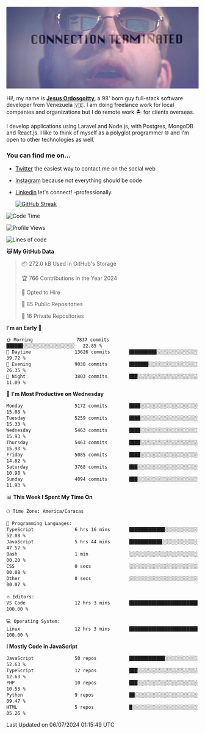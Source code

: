 ![hackers movie reference](./disconnected.jpg)

Hi!, my name is [**Jesus Ordosgoitty**](https://jodaz.dev), a 98' born guy full-stack software developer from Venezuela 🇻🇪. I am doing freelance work for local companies and organizations but I do remote work 🏝️ for clients overseas. 

I develop applications using Laravel and Node.js, with Postgres, MongoDB and React.js. I like to think of myself as a polyglot programmer 🌐 and I'm open to other technologies as well.

### You can find me on...

- [Twitter](https://twitter.com/jodaz_) the easiest way to contact me on the social web
- [Instagram](https://instagram.com/jodaz_) because not everything should be code
- [Linkedin](https://linkedin.com/in/jodaz) let's connect! -professionally.


    [![GitHub Streak](https://streak-stats.demolab.com?user=jodaz&theme=tokyonight)](https://git.io/streak-stats)

<!--START_SECTION:waka-->
![Code Time](http://img.shields.io/badge/Code%20Time-6%2C515%20hrs%2030%20mins-blue)

![Profile Views](http://img.shields.io/badge/Profile%20Views-0-blue)

![Lines of code](https://img.shields.io/badge/From%20Hello%20World%20I%27ve%20Written-83.6%20million%20lines%20of%20code-blue)

**🐱 My GitHub Data** 

> 📦 272.0 kB Used in GitHub's Storage 
 > 
> 🏆 766 Contributions in the Year 2024
 > 
> 💼 Opted to Hire
 > 
> 📜 85 Public Repositories 
 > 
> 🔑 16 Private Repositories 
 > 
**I'm an Early 🐤** 

```text
🌞 Morning                7837 commits        ██████░░░░░░░░░░░░░░░░░░░   22.85 % 
🌆 Daytime                13626 commits       ██████████░░░░░░░░░░░░░░░   39.72 % 
🌃 Evening                9038 commits        ███████░░░░░░░░░░░░░░░░░░   26.35 % 
🌙 Night                  3803 commits        ███░░░░░░░░░░░░░░░░░░░░░░   11.09 % 
```
📅 **I'm Most Productive on Wednesday** 

```text
Monday                   5172 commits        ████░░░░░░░░░░░░░░░░░░░░░   15.08 % 
Tuesday                  5259 commits        ████░░░░░░░░░░░░░░░░░░░░░   15.33 % 
Wednesday                5463 commits        ████░░░░░░░░░░░░░░░░░░░░░   15.93 % 
Thursday                 5463 commits        ████░░░░░░░░░░░░░░░░░░░░░   15.93 % 
Friday                   5085 commits        ████░░░░░░░░░░░░░░░░░░░░░   14.82 % 
Saturday                 3768 commits        ███░░░░░░░░░░░░░░░░░░░░░░   10.98 % 
Sunday                   4094 commits        ███░░░░░░░░░░░░░░░░░░░░░░   11.93 % 
```


📊 **This Week I Spent My Time On** 

```text
🕑︎ Time Zone: America/Caracas

💬 Programming Languages: 
TypeScript               6 hrs 16 mins       █████████████░░░░░░░░░░░░   52.08 % 
JavaScript               5 hrs 44 mins       ████████████░░░░░░░░░░░░░   47.57 % 
Bash                     1 min               ░░░░░░░░░░░░░░░░░░░░░░░░░   00.20 % 
CSS                      0 secs              ░░░░░░░░░░░░░░░░░░░░░░░░░   00.08 % 
Other                    0 secs              ░░░░░░░░░░░░░░░░░░░░░░░░░   00.07 % 

🔥 Editors: 
VS Code                  12 hrs 3 mins       █████████████████████████   100.00 % 

💻 Operating System: 
Linux                    12 hrs 3 mins       █████████████████████████   100.00 % 
```

**I Mostly Code in JavaScript** 

```text
JavaScript               50 repos            █████████████░░░░░░░░░░░░   52.63 % 
TypeScript               12 repos            ███░░░░░░░░░░░░░░░░░░░░░░   12.63 % 
PHP                      10 repos            ███░░░░░░░░░░░░░░░░░░░░░░   10.53 % 
Python                   9 repos             ██░░░░░░░░░░░░░░░░░░░░░░░   09.47 % 
HTML                     5 repos             █░░░░░░░░░░░░░░░░░░░░░░░░   05.26 % 
```




 Last Updated on 06/07/2024 01:15:49 UTC
<!--END_SECTION:waka-->
